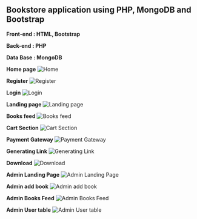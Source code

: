 ## Bookstore application using PHP, MongoDB and Bootstrap

**Front-end : HTML, Bootstrap**

**Back-end : PHP**

**Data Base : MongoDB**

**Home page**
![Home](https://github.com/Tamilarasu21/Bookstore-application-using-PHP-and-MongoDB---Novelbuff.in/blob/master/Screenshots/novelbuff-home.JPG)

**Register**
![Register](https://github.com/Tamilarasu21/Bookstore-application-using-PHP-and-MongoDB---Novelbuff.in/blob/master/Screenshots/novelbuff-register.JPG)

**Login**
![Login](https://github.com/Tamilarasu21/Bookstore-application-using-PHP-and-MongoDB---Novelbuff.in/blob/master/Screenshots/novelbuff-login.JPG)

**Landing page**
![Landing page](https://github.com/Tamilarasu21/Bookstore-application-using-PHP-and-MongoDB---Novelbuff.in/blob/master/Screenshots/novelbuff-userhome.JPG)

**Books feed**
![Books feed](https://github.com/Tamilarasu21/Bookstore-application-using-PHP-and-MongoDB---Novelbuff.in/blob/master/Screenshots/novelbuff-booksfeed.JPG)

**Cart Section**
![Cart Section](https://github.com/Tamilarasu21/Bookstore-application-using-PHP-and-MongoDB---Novelbuff.in/blob/master/Screenshots/novelbuff-usercart.JPG)

**Payment Gateway**
![Payment Gateway](https://github.com/Tamilarasu21/Bookstore-application-using-PHP-and-MongoDB---Novelbuff.in/blob/master/Screenshots/novelbuff-paymentgateway.JPG)

**Generating Link**
![Generating Link](https://github.com/Tamilarasu21/Bookstore-application-using-PHP-and-MongoDB---Novelbuff.in/blob/master/Screenshots/novelbuff-linkgeneration.JPG)

**Download**
![Download](https://github.com/Tamilarasu21/Bookstore-application-using-PHP-and-MongoDB---Novelbuff.in/blob/master/Screenshots/novelbuff-downloadoption.JPG)

**Admin Landing Page**
![Admin Landing Page](https://github.com/Tamilarasu21/Bookstore-application-using-PHP-and-MongoDB---Novelbuff.in/blob/master/Screenshots/novelbuff-adminhome.JPG)

**Admin add book**
![Admin add book](https://github.com/Tamilarasu21/Bookstore-application-using-PHP-and-MongoDB---Novelbuff.in/blob/master/Screenshots/novelbuff-adminaddbook.JPG)

**Admin Books Feed**
![Admin Books Feed](https://github.com/Tamilarasu21/Bookstore-application-using-PHP-and-MongoDB---Novelbuff.in/blob/master/Screenshots/novelbuff-adminbooks.JPG)

**Admin User table**
![Admin User table](https://github.com/Tamilarasu21/Bookstore-application-using-PHP-and-MongoDB---Novelbuff.in/blob/master/Screenshots/novelbuff-adminuserstable.JPG)
